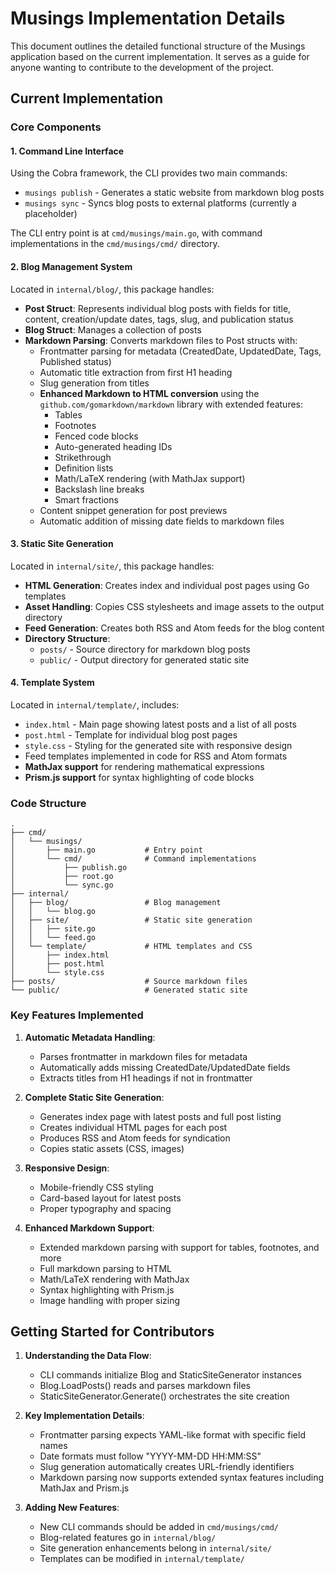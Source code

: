 # Musings Implementation Details

This document outlines the detailed functional structure of the Musings application based on the current implementation. It serves as a guide for anyone wanting to contribute to the development of the project.

## Current Implementation

### Core Components

#### 1. Command Line Interface
Using the Cobra framework, the CLI provides two main commands:

- `musings publish` - Generates a static website from markdown blog posts
- `musings sync` - Syncs blog posts to external platforms (currently a placeholder)

The CLI entry point is at `cmd/musings/main.go`, with command implementations in the `cmd/musings/cmd/` directory.

#### 2. Blog Management System
Located in `internal/blog/`, this package handles:

- **Post Struct**: Represents individual blog posts with fields for title, content, creation/update dates, tags, slug, and publication status
- **Blog Struct**: Manages a collection of posts
- **Markdown Parsing**: Converts markdown files to Post structs with:
  - Frontmatter parsing for metadata (CreatedDate, UpdatedDate, Tags, Published status)
  - Automatic title extraction from first H1 heading
  - Slug generation from titles
  - **Enhanced Markdown to HTML conversion** using the `github.com/gomarkdown/markdown` library with extended features:
    - Tables
    - Footnotes
    - Fenced code blocks
    - Auto-generated heading IDs
    - Strikethrough
    - Definition lists
    - Math/LaTeX rendering (with MathJax support)
    - Backslash line breaks
    - Smart fractions
  - Content snippet generation for post previews
  - Automatic addition of missing date fields to markdown files

#### 3. Static Site Generation
Located in `internal/site/`, this package handles:

- **HTML Generation**: Creates index and individual post pages using Go templates
- **Asset Handling**: Copies CSS stylesheets and image assets to the output directory
- **Feed Generation**: Creates both RSS and Atom feeds for the blog content
- **Directory Structure**:
  - `posts/` - Source directory for markdown blog posts
  - `public/` - Output directory for generated static site

#### 4. Template System
Located in `internal/template/`, includes:

- `index.html` - Main page showing latest posts and a list of all posts
- `post.html` - Template for individual blog post pages
- `style.css` - Styling for the generated site with responsive design
- Feed templates implemented in code for RSS and Atom formats
- **MathJax support** for rendering mathematical expressions
- **Prism.js support** for syntax highlighting of code blocks

### Code Structure

```
.
├── cmd/
│   └── musings/
│       ├── main.go           # Entry point
│       └── cmd/              # Command implementations
│           ├── publish.go
│           ├── root.go
│           └── sync.go
├── internal/
│   ├── blog/                 # Blog management
│   │   └── blog.go
│   ├── site/                 # Static site generation
│   │   ├── site.go
│   │   └── feed.go
│   └── template/             # HTML templates and CSS
│       ├── index.html
│       ├── post.html
│       └── style.css
├── posts/                    # Source markdown files
└── public/                   # Generated static site
```

### Key Features Implemented

1. **Automatic Metadata Handling**:
   - Parses frontmatter in markdown files for metadata
   - Automatically adds missing CreatedDate/UpdatedDate fields
   - Extracts titles from H1 headings if not in frontmatter

2. **Complete Static Site Generation**:
   - Generates index page with latest posts and full post listing
   - Creates individual HTML pages for each post
   - Produces RSS and Atom feeds for syndication
   - Copies static assets (CSS, images)

3. **Responsive Design**:
   - Mobile-friendly CSS styling
   - Card-based layout for latest posts
   - Proper typography and spacing

4. **Enhanced Markdown Support**:
   - Extended markdown parsing with support for tables, footnotes, and more
   - Full markdown parsing to HTML
   - Math/LaTeX rendering with MathJax
   - Syntax highlighting with Prism.js
   - Image handling with proper sizing

## Getting Started for Contributors

1. **Understanding the Data Flow**:
   - CLI commands initialize Blog and StaticSiteGenerator instances
   - Blog.LoadPosts() reads and parses markdown files
   - StaticSiteGenerator.Generate() orchestrates the site creation

2. **Key Implementation Details**:
   - Frontmatter parsing expects YAML-like format with specific field names
   - Date formats must follow "YYYY-MM-DD HH:MM:SS"
   - Slug generation automatically creates URL-friendly identifiers
   - Markdown parsing now supports extended syntax features including MathJax and Prism.js

3. **Adding New Features**:
   - New CLI commands should be added in `cmd/musings/cmd/`
   - Blog-related features go in `internal/blog/`
   - Site generation enhancements belong in `internal/site/`
   - Templates can be modified in `internal/template/`
